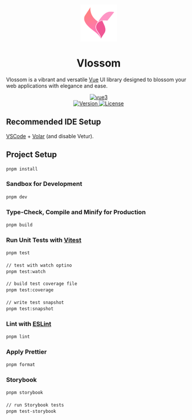 <p align="center">
	<img alt="Vlossom Logo" width="100" src="./assets/vlossom-logo.png">
</p>

<h1 align="center">Vlossom</h1/>

Vlossom is a vibrant and versatile [Vue](https://vuejs.org/) UI library designed to blossom your web applications with elegance and ease.

<p align="center">
  <a href="https://vuejs.org/">
    <img src="https://img.shields.io/badge/Vue.js-35495E?style=for-the-badge&logo=vuedotjs&logoColor=4FC08D" alt="vue3">
  </a>
  <br/>
  <a href="https://www.npmjs.com/package/vlossom">
    <img src="https://img.shields.io/npm/v/vlossom.svg" alt="Version">
  </a>
   <a href="https://github.com/pubg/vlossom/blob/main/CONTRIBUTING.md#license">
    <img src="https://img.shields.io/npm/l/vlossom.svg" alt="License">
  </a>
</p>

## Recommended IDE Setup

[VSCode](https://code.visualstudio.com/) + [Volar](https://marketplace.visualstudio.com/items?itemName=Vue.volar) (and disable Vetur).

## Project Setup

```sh
pnpm install
```

### Sandbox for Development

```sh
pnpm dev
```

### Type-Check, Compile and Minify for Production

```sh
pnpm build
```

### Run Unit Tests with [Vitest](https://vitest.dev/)

```sh
pnpm test

// test with watch optino
pnpm test:watch

// build test coverage file
pnpm test:coverage

// write test snapshot
pnpm test:snapshot
```

### Lint with [ESLint](https://eslint.org/)

```sh
pnpm lint
```

### Apply Prettier

```sh
pnpm format
```

### Storybook

```sh
pnpm storybook

// run Storybook tests
pnpm test-storybook
```
